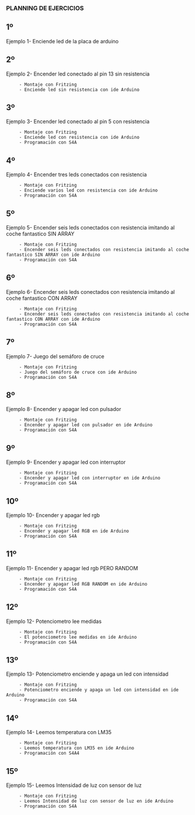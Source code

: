### PLANNING DE EJERCICIOS

## 1º 
Ejemplo 1- Enciende led de la placa de arduino
## 2º 
Ejemplo 2- Encender led conectado al pin 13 sin resistencia 

         - Montaje con Fritzing
         - Enciende led sin resistencia con ide Arduino 
## 3º 
Ejemplo 3- Encender led conectado al pin 5 con resistencia 

         - Montaje con Fritzing
         - Enciende led con resistencia con ide Arduino 
         - Programación con S4A

## 4º
Ejemplo 4- Encender tres leds conectados con resistencia 

         - Montaje con Fritzing
         - Enciende varios led con resistencia con ide Arduino 
         - Programación con S4A

## 5º
Ejemplo 5- Encender seis leds conectados con resistencia imitando al coche fantastico SIN ARRAY

         - Montaje con Fritzing
         - Encender seis leds conectados con resistencia imitando al coche fantastico SIN ARRAY con ide Arduino 
         - Programación con S4A
         
## 6º
Ejemplo 6- Encender seis leds conectados con resistencia imitando al coche fantastico CON ARRAY

         - Montaje con Fritzing
         - Encender seis leds conectados con resistencia imitando al coche fantastico CON ARRAY con ide Arduino 
         - Programación con S4A
         
## 7º
Ejemplo 7- Juego del semáforo de cruce

         - Montaje con Fritzing
         - Juego del semáforo de cruce con ide Arduino 
         - Programación con S4A

## 8º
Ejemplo 8- Encender y apagar led con pulsador

         - Montaje con Fritzing
         - Encender y apagar led con pulsador en ide Arduino
         - Programación con S4A

## 9º
Ejemplo 9- Encender y apagar led con interruptor

         - Montaje con Fritzing
         - Encender y apagar led con interruptor en ide Arduino
         - Programación con S4A
         
## 10º
Ejemplo 10- Encender y apagar led rgb

         - Montaje con Fritzing
         - Encender y apagar led RGB en ide Arduino
         - Programación con S4A
         
## 11º
Ejemplo 11- Encender y apagar led rgb  PERO RANDOM

         - Montaje con Fritzing
         - Encender y apagar led RGB RANDOM en ide Arduino
         - Programación con S4A
         
## 12º
Ejemplo 12- Potenciometro lee medidas

         - Montaje con Fritzing
         - El potenciometro lee medidas en ide Arduino
         - Programación con S4A

## 13º
Ejemplo 13- Potenciometro enciende y apaga un led con intensidad

         - Montaje con Fritzing
         - Potenciometro enciende y apaga un led con intensidad en ide Arduino
         - Programación con S4A

## 14º
Ejemplo 14- Leemos temperatura con LM35

         - Montaje con Fritzing
         - Leemos temperatura con LM35 en ide Arduino
         - Programación con S4A4

## 15º
Ejemplo 15- Leemos Intensidad de luz con sensor de luz

         - Montaje con Fritzing
         - Leemos Intensidad de luz con sensor de luz en ide Arduino
         - Programación con S4A
